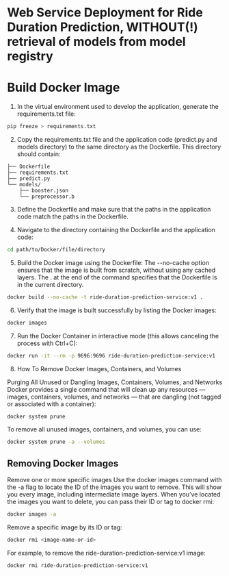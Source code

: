 # Web Service Deployment for Ride Duration Prediction, WITHOUT(!) retrieval of models from model registry

# Build Docker Image
1. In the virtual environment used to develop the application, generate the requirements.txt file:
```bash
pip freeze > requirements.txt
```
2. Copy the requirements.txt file and the application code (predict.py and models directory) to the same directory as the Dockerfile.
This directory should contain:
```
├── Dockerfile
├── requirements.txt
├── predict.py
└── models/
    ├── booster.json
    └── preprocessor.b
```


3. Define the Dockerfile and make sure that the paths in the application code match the paths in the Dockerfile.

4. Navigate to the directory containing the Dockerfile and the application code:
```bash
cd path/to/Docker/file/directory
```

5. Build the Docker image using the Dockerfile:
The --no-cache option ensures that the image is built from scratch, without using any cached layers.
The . at the end of the command specifies that the Dockerfile is in the current directory.
```bash
docker build --no-cache -t ride-duration-prediction-service:v1 .
```
6. Verify that the image is built successfully by listing the Docker images:
```bash
docker images
```

7. Run the Docker Container in interactive mode (this allows canceling the process with Ctrl+C):
```bash
docker run -it --rm -p 9696:9696 ride-duration-prediction-service:v1
```

8. How To Remove Docker Images, Containers, and Volumes

Purging All Unused or Dangling Images, Containers, Volumes, and Networks
Docker provides a single command that will clean up any resources — images, containers, volumes, and networks — that are dangling (not tagged or associated with a container):
```bash
docker system prune
```
To remove all unused images, containers, and volumes, you can use:
```bash
docker system prune -a --volumes
```


## Removing Docker Images
Remove one or more specific images
Use the docker images command with the -a flag to locate the ID of the images you want to remove. This will show you every image, including intermediate image layers. When you’ve located the images you want to delete, you can pass their ID or tag to docker rmi:
```bash
docker images -a
```
Remove a specific image by its ID or tag:
```bash
docker rmi <image-name-or-id>
```
 For example, to remove the ride-duration-prediction-service:v1 image:
```bash
docker rmi ride-duration-prediction-service:v1
```